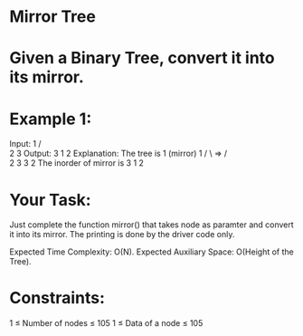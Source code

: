 # Mirror Tree

# Given a Binary Tree, convert it into its mirror.

# Example 1:

Input:
      1
    /  \
   2    3
Output: 3 1 2
Explanation: The tree is
   1    (mirror)  1
 /  \    =>      /  \
2    3          3    2
The inorder of mirror is 3 1 2

# Your Task:
Just complete the function mirror() that takes node as paramter  and convert it into its mirror. The printing is done by the driver code only.

Expected Time Complexity: O(N).
Expected Auxiliary Space: O(Height of the Tree).

# Constraints:
1 ≤ Number of nodes ≤ 105
1 ≤ Data of a node ≤ 105

